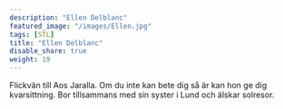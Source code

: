 ```yaml
---
description: "Ellen Delblanc"
featured_image: "/images/Ellen.jpg"
tags: [STL]
title: "Ellen Delblanc"
disable_share: true
weight: 19
---
```


Flickvän till Aos Jaralla. Om du inte kan bete dig så är kan hon ge dig kvarsittning. Bor tillsammans med sin syster i Lund och älskar solresor. 